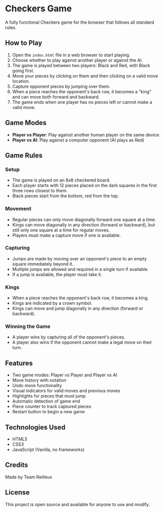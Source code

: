# Checkers Game

A fully functional Checkers game for the browser that follows all standard rules.

## How to Play

1. Open the `index.html` file in a web browser to start playing.
2. Choose whether to play against another player or against the AI.
3. The game is played between two players: Black and Red, with Black going first.
4. Move your pieces by clicking on them and then clicking on a valid move location.
5. Capture opponent pieces by jumping over them.
6. When a piece reaches the opponent's back row, it becomes a "king" and can move both forward and backward.
7. The game ends when one player has no pieces left or cannot make a valid move.

## Game Modes

- **Player vs Player**: Play against another human player on the same device
- **Player vs AI**: Play against a computer opponent (AI plays as Red)

## Game Rules

### Setup
- The game is played on an 8x8 checkered board.
- Each player starts with 12 pieces placed on the dark squares in the first three rows closest to them.
- Black pieces start from the bottom, red from the top.

### Movement
- Regular pieces can only move diagonally forward one square at a time.
- Kings can move diagonally in any direction (forward or backward), but still only one square at a time for regular moves.
- Players must make a capture move if one is available.

### Capturing
- Jumps are made by moving over an opponent's piece to an empty square immediately beyond it.
- Multiple jumps are allowed and required in a single turn if available.
- If a jump is available, the player must take it.

### Kings
- When a piece reaches the opponent's back row, it becomes a king.
- Kings are indicated by a crown symbol.
- Kings can move and jump diagonally in any direction (forward or backward).

### Winning the Game
- A player wins by capturing all of the opponent's pieces.
- A player also wins if the opponent cannot make a legal move on their turn.

## Features

- Two game modes: Player vs Player and Player vs AI
- Move history with notation
- Undo move functionality
- Visual indicators for valid moves and previous moves
- Highlights for pieces that must jump
- Automatic detection of game end
- Piece counter to track captured pieces
- Restart button to begin a new game

## Technologies Used

- HTML5
- CSS3
- JavaScript (Vanilla, no frameworks)

## Credits

Made by Team Reilleux

## License

This project is open source and available for anyone to use and modify. 